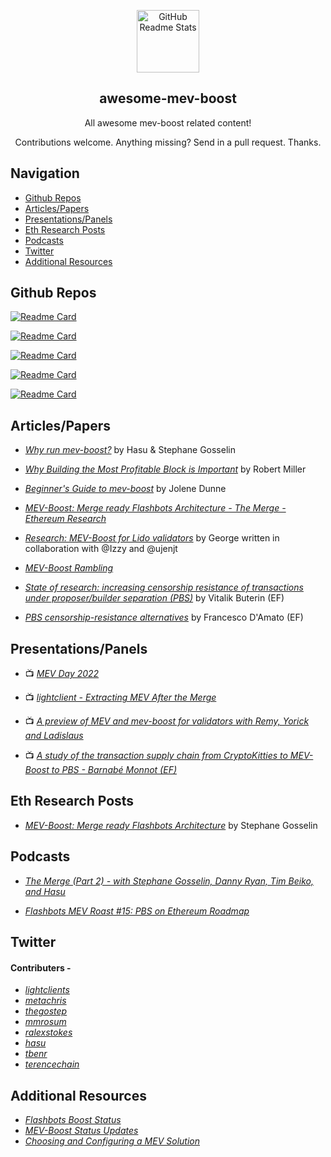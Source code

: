 <p align="center">
 <img width="100px" src="https://docs.flashbots.net/img/logo.png" align="center" alt="GitHub Readme Stats" />
 <h2 align="center">awesome-mev-boost</h2>
 <p align="center">All awesome mev-boost related content!</p>
 <p align="center">Contributions welcome. Anything missing? Send in a pull request. Thanks.</p>
</p>

## Navigation
- [Github Repos](#github-repos)
- [Articles/Papers](#articlespapers)
- [Presentations/Panels](#presentationspanels)
- [Eth Research Posts](#eth-research-posts)
- [Podcasts](#podcasts)
- [Twitter](#twitter)
- [Additional Resources](#additional-resources)

## Github Repos

<!-- <p align="center">
    <a href="https://github.com/flashbots/mev-boost">
    <img align="center" src="https://github-readme-stats.vercel.app/api/pin/?username=flashbots&repo=mev-boost&show_owner=true" />
    </a>
    <a href="https://github.com/0xpanoramix/flashbots-boost-status">
    <img align="center" src="https://github-readme-stats.vercel.app/api/pin/?username=0xpanoramix/flashbots-boost-status>
    </a>
    <a href="https://github.com/ralexstokes/mev-rs">
    <img align="center" src="https://github-readme-stats.vercel.app/api/pin/?username=ralexstokes&repo=mev-rs&show_owner=true"/>
    </a>
    <a href="https://github.com/protolambda/mergemock">
    <img align="center" src="https://github-readme-stats.vercel.app/api/pin/?username=protolambda&repo=mergemock&show_owner=true"/>
    </a>
    <a href="https://github.com/flashbots/flashbots-data-transparency">
    <img align="center" src="https://github-readme-stats.vercel.app/api/pin/?username=flashbots&repo=flashbots-data-transparency&show_owner=true"/>
    </a>
</p> -->

[![Readme Card](https://github-readme-stats.vercel.app/api/pin/?username=flashbots&repo=mev-boost&show_owner=true)](https://github.com/flashbots/mev-boost)

[![Readme Card](https://github-readme-stats.vercel.app/api/pin/?username=0xpanoramix&repo=flashbots-boost-status&show_owner=true)](https://github.com/0xpanoramix/flashbots-boost-status)

[![Readme Card](https://github-readme-stats.vercel.app/api/pin/?username=ralexstokes&repo=mev-rs&show_owner=true)](https://github.com/ralexstokes/mev-rs)

[![Readme Card](https://github-readme-stats.vercel.app/api/pin/?username=protolambda&repo=mergemock&show_owner=true)](https://github.com/protolambda/mergemock)

[![Readme Card](https://github-readme-stats.vercel.app/api/pin/?username=flashbots&repo=flashbots-data-transparency&show_owner=true)](https://github.com/flashbots/flashbots-data-transparency)


## Articles/Papers
-  *[Why run mev-boost?](https://writings.flashbots.net/writings/why-run-mevboost/ "MEV-Boost")* by Hasu & Stephane Gosselin

- *[Why Building the Most Profitable Block is Important](https://writings.flashbots.net/writings/on-the-most-profitable-block/)* by Robert Miller 

- *[Beginner's Guide to mev-boost](https://writings.flashbots.net/writings/beginners-guide-mevboost/)* by Jolene Dunne

- *[MEV-Boost: Merge ready Flashbots Architecture - The Merge - Ethereum Research](https://hackmd.io/@manifold/S1jRmGIPF)*

- *[Research: MEV-Boost for Lido validators](https://research.lido.fi/t/research-mev-boost-for-lido-validators/2333)* by George written in collaboration with @Izzy and @ujenjt

- *[MEV-Boost Rambling](https://femboy.capital/MEV-Boost)*

- *[State of research: increasing censorship resistance of transactions under proposer/builder separation (PBS)](https://notes.ethereum.org/@vbuterin/pbs_censorship_resistance)* by Vitalik Buterin (EF)

- *[PBS censorship-resistance alternatives](https://notes.ethereum.org/@fradamt/H1TsYRfJc)* by Francesco D'Amato (EF)

## Presentations/Panels
- :tv: *[MEV Day 2022](https://www.youtube.com/playlist?list=PLRHMe0bxkuel3w3C7P_WVvp9ShLi3HKRI)*

- :tv: *[lightclient - Extracting MEV After the Merge](https://www.youtube.com/watch?v=ci7pLez8eDk&t=429s)*

- :tv: *[A preview of MEV and mev-boost for validators with Remy, Yorick and Ladislaus](https://www.youtube.com/watch?v=sZYJiLxp9ow)*

- :tv: *[A study of the transaction supply chain from CryptoKitties to MEV-Boost to PBS - Barnabé Monnot (EF)](https://www.youtube.com/watch?v=jQjBNbEv9Mg)*


## Eth Research Posts
- *[MEV-Boost: Merge ready Flashbots Architecture](https://ethresear.ch/t/mev-boost-merge-ready-flashbots-architecture/11177)* by Stephane Gosselin

## Podcasts
- *[The Merge (Part 2) - with Stephane Gosselin, Danny Ryan, Tim Beiko, and Hasu ](https://www.youtube.com/watch?v=8UPFwKyaQOE)*

- *[Flashbots MEV Roast #15: PBS on Ethereum Roadmap](https://www.youtube.com/watch?v=8mcm-jT2nq4)*

## Twitter 
   #### Contributers - 
   - *[lightclients](https://twitter.com/lightclients)*
   - *[metachris](https://twitter.com/metachris)*
   - *[thegostep](https://twitter.com/thegostep)*
   - *[mmrosum](https://twitter.com/mmrosum)*
   - *[ralexstokes](https://twitter.com/ralexstokes)*
   - *[hasu](https://twitter.com/hasufl)*
   - *[tbenr](https://twitter.com/tbenr?lang=en)*
   - *[terencechain](https://twitter.com/terencechain)*

## Additional Resources
- *[Flashbots Boost Status](https://0xpanoramix.github.io/flashbots-boost-status/)*
- *[MEV-Boost Status Updates](https://flashbots.notion.site/4e457127e2f54a81816c6058b77739af?v=d4c86104f2124f30b4ad123b52704589)*
- *[Choosing and Configuring a MEV Solution](https://github.com/remyroy/ethstaker/blob/main/prepare-for-the-merge.md#choosing-and-configuring-an-mev-solution)*
